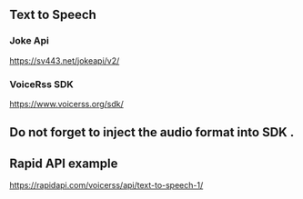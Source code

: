 ## Text to Speech

### Joke Api
https://sv443.net/jokeapi/v2/

### VoiceRss SDK 
https://www.voicerss.org/sdk/

## Do not forget to inject the audio format into SDK . 


## Rapid API example 
https://rapidapi.com/voicerss/api/text-to-speech-1/